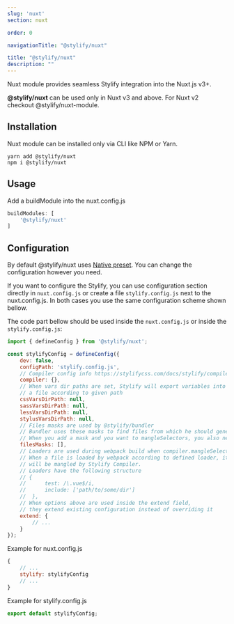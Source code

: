```yaml
---
slug: 'nuxt'
section: nuxt

order: 0

navigationTitle: "@stylify/nuxt"

title: "@stylify/nuxt"
description: ""
---
```


Nuxt module provides seamless Stylify integration into the Nuxt.js v3+.

<note>
	<strong>@stylify/nuxt</strong> can be used only in Nuxt v3 and above. For Nuxt v2 checkout <nuxt-link to="/docs/nuxt-module">@stylify/nuxt-module</nuxt-link>.
</note>

## Installation

Nuxt module can be installed only via CLI like NPM or Yarn.

```
yarn add @stylify/nuxt
npm i @stylify/nuxt
```

## Usage

Add a buildModule into the nuxt.config.js
```js
buildModules: [
	'@stylify/nuxt'
]
```

## Configuration

By default @stylify/nuxt uses [Native preset](/docs/stylify/native-preset). You can change the configuration however you need.

If you want to configure the Stylify, you can use configuration section directly in `nuxt.config.js` or create a file `stylify.config.js` next to the nuxt.config.js. In both cases you use the same configuration scheme shown bellow.

The code part bellow should be used inside the `nuxt.config.js` or inside the `stylify.config.js`:

```js
import { defineConfig } from '@stylify/nuxt';

const stylifyConfig = defineConfig({
	dev: false,
	configPath: 'stylify.config.js',
	// Compiler config info https://stylifycss.com/docs/stylify/compiler
	compiler: {},
	// When vars dir paths are set, Stylify will export variables into
	// a file according to given path
	cssVarsDirPath: null,
	sassVarsDirPath: null,
	lessVarsDirPath: null,
	stylusVarsDirPath: null,
	// Files masks are used by @stylify/bundler
	// Bundler uses these masks to find files from which he should generate css
	// When you add a mask and you want to mangleSelectors, you also need to add appropriate loader. See bellow
	filesMasks: [],
	// Loaders are used during webpack build when compiler.mangleSelectors are set to true and when nuxt runs production build
	// When a file is loaded by webpack according to defined loader, it's content
	// will be mangled by Stylify Compiler.
	// Loaders have the following structure
	// {
	//		test: /\.vue$/i,
	//		include: ['path/to/some/dir']
	//	},
	// When options above are used inside the extend field,
	// they extend existing configuration instead of overriding it
	extend: {
		// ...
	}
});
```

Example for nuxt.config.js
```js
{
	// ...
	stylify: stylifyConfig
	// ...
}
```

Example for stylify.config.js
```js
export default stylifyConfig;
```
